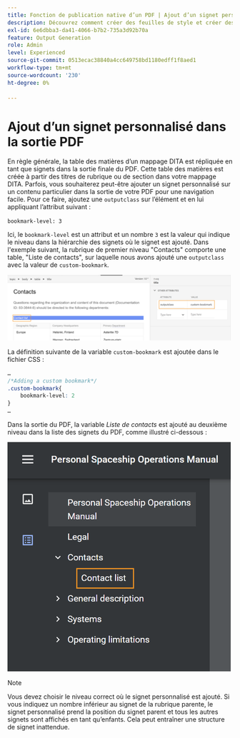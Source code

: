 ```yaml
---
title: Fonction de publication native d’un PDF | Ajout d’un signet personnalisé dans la sortie PDF
description: Découvrez comment créer des feuilles de style et créer des styles pour votre contenu.
exl-id: 6e6dbba3-da41-4066-b7b2-735a3d92b70a
feature: Output Generation
role: Admin
level: Experienced
source-git-commit: 0513ecac38840a4cc649758bd1180edff1f8aed1
workflow-type: tm+mt
source-wordcount: '230'
ht-degree: 0%

---
```


# Ajout d’un signet personnalisé dans la sortie PDF

En règle générale, la table des matières d’un mappage DITA est répliquée en tant que signets dans la sortie finale du PDF. Cette table des matières est créée à partir des titres de rubrique ou de section dans votre mappage DITA. Parfois, vous souhaiterez peut-être ajouter un signet personnalisé sur un contenu particulier dans la sortie de votre PDF pour une navigation facile. Pour ce faire, ajoutez une `outputclass` sur l’élément et en lui appliquant l’attribut suivant :

`bookmark-level: 3`

Ici, le `bookmark-level` est un attribut et un nombre `3` est la valeur qui indique le niveau dans la hiérarchie des signets où le signet est ajouté. Dans l&#39;exemple suivant, la rubrique de premier niveau &quot;Contacts&quot; comporte une table, &quot;Liste de contacts&quot;, sur laquelle nous avons ajouté une `outputclass` avec la valeur de `custom-bookmark`.


<img src="./assets/custom-bookmark-attribute.png" width="500">

La définition suivante de la variable `custom-bookmark` est ajoutée dans le fichier CSS :

```css
…
/*Adding a custom bookmark*/
.custom-bookmark{
    bookmark-level: 2
}
…
```

Dans la sortie du PDF, la variable *Liste de contacts* est ajouté au deuxième niveau dans la liste des signets du PDF, comme illustré ci-dessous :

<img src="./assets/custom-bookmark-in-pdf-output.png" width="500">

>[!NOTE]
>
>Vous devez choisir le niveau correct où le signet personnalisé est ajouté. Si vous indiquez un nombre inférieur au signet de la rubrique parente, le signet personnalisé prend la position du signet parent et tous les autres signets sont affichés en tant qu’enfants. Cela peut entraîner une structure de signet inattendue.
